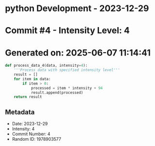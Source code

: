 ﻿# python Development - 2023-12-29
# Commit #4 - Intensity Level: 4
# Generated on: 2025-06-07 11:14:41
```python
def process_data_4(data, intensity=4):
    '''Process data with specified intensity level'''
    result = []
    for item in data:
        if item > 0:
            processed = item * intensity + 94
            result.append(processed)
    return result
```
## Metadata
- Date: 2023-12-29
- Intensity: 4
- Commit Number: 4
- Random ID: 1978903577
